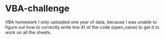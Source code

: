 # VBA-challenge
VBA homework
I only uploaded one year of data, because I was unable to figure out how to correctly write line 41 of the code (open_value) to get it to work on all the sheets.
